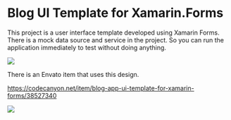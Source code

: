# Blog UI Template for Xamarin.Forms
<p>This project is a user interface template developed using Xamarin Forms. There is a mock data source and service in the project. So you can run the application immediately to test without doing anything.</p>
<img src='https://res.cloudinary.com/dqwntkvge/image/upload/v1636741986/ss_blog.png'/>
 
There is an Envato item that uses this design.<br/>

<a href='https://codecanyon.net/item/blog-app-ui-template-for-xamarin-forms/38527340'>https://codecanyon.net/item/blog-app-ui-template-for-xamarin-forms/38527340</a><br/>

<a href='https://codecanyon.net/item/blog-app-ui-template-for-xamarin-forms/38527340'><img src='https://res.cloudinary.com/dqwntkvge/image/upload/v1658521768/inline_preview.png'/></a>
 
